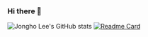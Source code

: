 ### Hi there 👋
![Jongho Lee's GitHub stats](https://github-readme-stats.vercel.app/api?username=DevFrank9&show_icons=true&theme=dark)
[![Readme Card](https://github-readme-stats.vercel.app/api/pin/?username=DevFrank9&repo=github-readme-stats)](https://github.com/DevFrank9/github-readme-stats)

<!--
**DevFrank9/DevFrank9** is a ✨ _special_ ✨ repository because its `README.md` (this file) appears on your GitHub profile.

Here are some ideas to get you started:

- 🔭 I’m currently working on ...
- 🌱 I’m currently learning ...
- 👯 I’m looking to collaborate on ...
- 🤔 I’m looking for help with ...
- 💬 Ask me about ...
- 📫 How to reach me: ...
- 😄 Pronouns: ...
- ⚡ Fun fact: ...
-->
